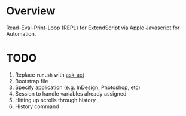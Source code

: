 # Overview

Read-Eval-Print-Loop (REPL) for ExtendScript via Apple Javascript for Automation.

# TODO

1. Replace `run.sh` with [ask-act](https://github.com/jocap/ask-act)
1. Bootstrap file
1. Specify application (e.g. InDesign, Photoshop, etc)
1. Session to handle variables already assigned
1. Hitting up scrolls through history
1. History command
